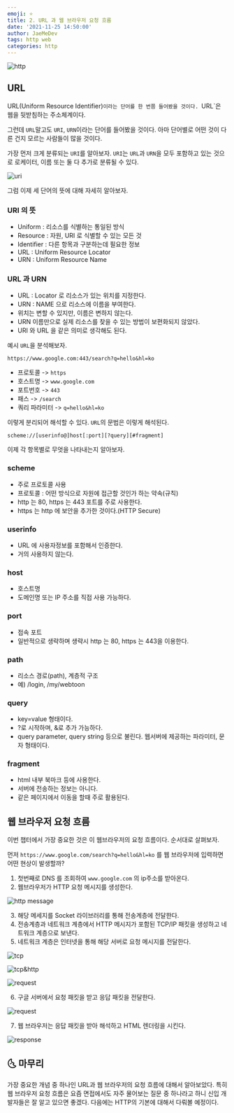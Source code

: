 ```yaml
---
emoji: ⭐️
title: 2. URL 과 웹 브라우저 요청 흐름
date: '2021-11-25 14:50:00'
author: JaeMeDev
tags: http web
categories: http
---
```


![http](img/http.png)

## URL

URL(Uniform Resource Identifier)`이라는 단어를 한 번쯤 들어봤을 것이다. `URL`은 웹을 뒷받침하는 주소체계이다.

그런데 `URL`말고도 `URI`, `URN`이라는 단어를 들어봤을 것이다. 아마 단어별로 어떤 것이 다른 건지 모르는 사람들이 많을 것이다.

가장 먼저 크게 분류되는 `URI`를 알아보자. `URI`는 `URL`과 `URN`을 모두 포함하고 있는 것으로 로케이터, 이름 또는 둘 다 추가로 분류될 수 있다.

![uri](img/uri.png)

그럼 이제 세 단어의 뜻에 대해 자세히 알아보자.

### URI 의 뜻
- Uniform : 리소스를 식별하는 통일된 방식
- Resource : 자원, URI 로 식별할 수 있는 모든 것
- Identifier : 다른 항목과 구분하는데 필요한 정보
- URL : Uniform Resource Locator
- URN : Uniform Resource Name

### URL 과 URN
- URL : Locator 로 리소스가 있는 위치를 지정한다.
- URN : NAME 으로 리소스에 이름을 부여한다.
- 위치는 변할 수 있지만, 이름은 변하지 않는다.
- URN 이름만으로 실제 리소스를 찾을 수 있는 방법이 보편화되지 않았다.
- URI 와 URL 을 같은 의미로 생각해도 된다.

예시 `URL`을 분석해보자.

`https://www.google.com:443/search?q=hello&hl=ko`

- 프로토콜 -> `https`
- 호스트명 -> `www.google.com`
- 포트번호 -> `443`
-    패스 -> `/search`
- 쿼리 파라미터 -> `q=hello&hl=ko`

이렇게 분리되어 해석할 수 있다. `URL`의 문법은 이렇게 해석된다.

`scheme://[userinfo@]host[:port][?query][#fragment]`

이제 각 항목별로 무엇을 나타내는지 알아보자.

### scheme
- 주로 프로토콜 사용
- 프로토콜 : 어떤 방식으로 자원에 접근할 것인가 하는 약속(규칙)
- http 는 80, https 는 443 포트를 주로 사용한다.
- https 는 http 에 보안을 추가한 것이다.(HTTP Secure)

### userinfo
- URL 에 사용자정보를 포함해서 인증한다.
- 거의 사용하지 않는다.

### host
- 호스트명
- 도메인명 또는 IP 주소를 직접 사용 가능하다.

### port
- 접속 포트
- 일반적으로 생략하며 생략시 http 는 80, https 는 443을 이용한다.

### path
- 리소스 경로(path), 계층적 구조
- 예) /login, /my/webtoon

### query
- key=value 형태이다.
- ?로 시작하며, &로 추가 가능하다.
- query parameter, query string 등으로 불린다. 웹서버에 제공하는 파라미터, 문자 형태이다.

### fragment
- html 내부 북마크 등에 사용한다.
- 서버에 전송하는 정보는 아니다.
- 같은 페이지에서 이동을 할때 주로 활용된다. 

## 웹 브라우저 요청 흐름

이번 챕터에서 가장 중요한 것은 이 웹브라우저의 요청 흐름이다. 순서대로 살펴보자.

먼저 `https://www.google.com/search?q=hello&hl=ko` 를 웹 브라우저에 입력하면 어떤 현상이 발생할까?

1. 첫번째로 DNS 를 조회하여 `www.google.com` 의 ip주소를 받아온다. 
2. 웹브라우저가 HTTP 요청 메시지를 생성한다.

![http message](img/http_message.png)

3. 해당 메세지를 Socket 라이브러리를 통해 전송계층에 전달한다.
4. 전송계층과 네트워크 계층에서 HTTP 메시지가 포함된 TCP/IP 패킷을 생성하고 네트워크 계층으로 보낸다.
5. 네트워크 계층은 인터넷을 통해 해당 서버로 요청 메시지를 전달한다.

![tcp](img/tcp.png)

![tcp&http](img/tcp_http.png)

![request](img/request.png)

6. 구글 서버에서 요청 패킷을 받고 응답 패킷을 전달한다.

![request](img/response_message.png)

7. 웹 브라우저는 응답 패킷을 받아 해석하고 HTML 렌더링을 시킨다.

![response](img/response.png)

## 🌜 마무리

가장 중요한 개념 중 하나인 URL과 웹 브라우저의 요청 흐름에 대해서 알아보았다. 특히
웹 브라우저 요청 흐름은 요즘 면접에서도 자주 물어보는 질문 중 하나라고 하니 신입 개발자들은 잘 알고 있으면 좋겠다.
다음에는 HTTP의 기본에 대해서 다뤄볼 예정이다.

<br/>
